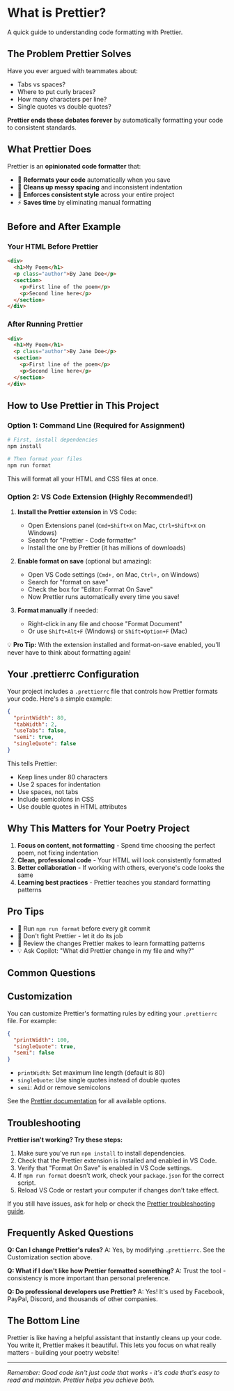 # What is Prettier?

A quick guide to understanding code formatting with Prettier.

## The Problem Prettier Solves

Have you ever argued with teammates about:

- Tabs vs spaces?
- Where to put curly braces?
- How many characters per line?
- Single quotes vs double quotes?

**Prettier ends these debates forever** by automatically formatting your code to consistent standards.

## What Prettier Does

Prettier is an **opinionated code formatter** that:

- 🎨 **Reformats your code** automatically when you save
- 🧹 **Cleans up messy spacing** and inconsistent indentation
- 📏 **Enforces consistent style** across your entire project
- ⚡ **Saves time** by eliminating manual formatting

## Before and After Example

### Your HTML Before Prettier

```html
<div>
  <h1>My Poem</h1>
  <p class="author">By Jane Doe</p>
  <section>
    <p>First line of the poem</p>
    <p>Second line here</p>
  </section>
</div>
```

### After Running Prettier

```html
<div>
  <h1>My Poem</h1>
  <p class="author">By Jane Doe</p>
  <section>
    <p>First line of the poem</p>
    <p>Second line here</p>
  </section>
</div>
```

## How to Use Prettier in This Project

### Option 1: Command Line (Required for Assignment)

```bash
# First, install dependencies
npm install

# Then format your files
npm run format
```

This will format all your HTML and CSS files at once.

### Option 2: VS Code Extension (Highly Recommended!)

1. **Install the Prettier extension** in VS Code:
   - Open Extensions panel (`Cmd+Shift+X` on Mac, `Ctrl+Shift+X` on Windows)
   - Search for "Prettier - Code formatter"
   - Install the one by Prettier (it has millions of downloads)

2. **Enable format on save** (optional but amazing):
   - Open VS Code settings (`Cmd+,` on Mac, `Ctrl+,` on Windows)
   - Search for "format on save"
   - Check the box for "Editor: Format On Save"
   - Now Prettier runs automatically every time you save!

3. **Format manually** if needed:
   - Right-click in any file and choose "Format Document"
   - Or use `Shift+Alt+F` (Windows) or `Shift+Option+F` (Mac)

💡 **Pro Tip:** With the extension installed and format-on-save enabled, you'll never have to think about formatting again!

## Your .prettierrc Configuration

Your project includes a `.prettierrc` file that controls how Prettier formats your code. Here's a simple example:

```json
{
  "printWidth": 80,
  "tabWidth": 2,
  "useTabs": false,
  "semi": true,
  "singleQuote": false
}
```

This tells Prettier:

- Keep lines under 80 characters
- Use 2 spaces for indentation
- Use spaces, not tabs
- Include semicolons in CSS
- Use double quotes in HTML attributes

## Why This Matters for Your Poetry Project

1. **Focus on content, not formatting** - Spend time choosing the perfect poem, not fixing indentation
2. **Clean, professional code** - Your HTML will look consistently formatted
3. **Better collaboration** - If working with others, everyone's code looks the same
4. **Learning best practices** - Prettier teaches you standard formatting patterns

## Pro Tips

- 🚀 Run `npm run format` before every git commit
- 📝 Don't fight Prettier - let it do its job
- 👀 Review the changes Prettier makes to learn formatting patterns
- 💡 Ask Copilot: "What did Prettier change in my file and why?"

## Common Questions

## Customization

You can customize Prettier's formatting rules by editing your `.prettierrc` file. For example:

```json
{
  "printWidth": 100,
  "singleQuote": true,
  "semi": false
}
```

- `printWidth`: Set maximum line length (default is 80)
- `singleQuote`: Use single quotes instead of double quotes
- `semi`: Add or remove semicolons

See the [Prettier documentation](https://prettier.io/docs/en/options.html) for all available options.

## Troubleshooting

**Prettier isn't working? Try these steps:**

1. Make sure you've run `npm install` to install dependencies.
2. Check that the Prettier extension is installed and enabled in VS Code.
3. Verify that "Format On Save" is enabled in VS Code settings.
4. If `npm run format` doesn't work, check your `package.json` for the correct script.
5. Reload VS Code or restart your computer if changes don't take effect.

If you still have issues, ask for help or check the [Prettier troubleshooting guide](https://prettier.io/docs/en/troubleshooting.html).

## Frequently Asked Questions

**Q: Can I change Prettier's rules?**
A: Yes, by modifying `.prettierrc`. See the Customization section above.

**Q: What if I don't like how Prettier formatted something?**
A: Trust the tool - consistency is more important than personal preference.

**Q: Do professional developers use Prettier?**
A: Yes! It's used by Facebook, PayPal, Discord, and thousands of other companies.

## The Bottom Line

Prettier is like having a helpful assistant that instantly cleans up your code. You write it, Prettier makes it beautiful. This lets you focus on what really matters - building your poetry website!

---

_Remember: Good code isn't just code that works - it's code that's easy to read and maintain. Prettier helps you achieve both._
